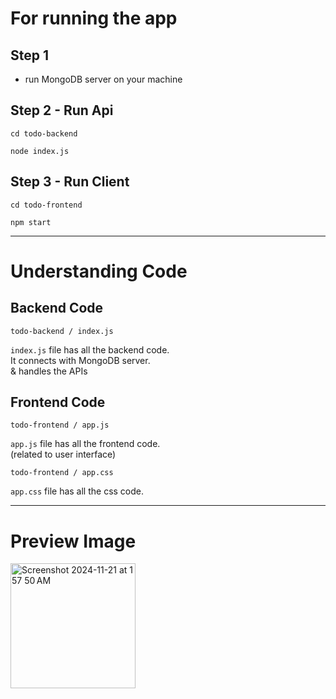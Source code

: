 # For running the app

## Step 1
* run MongoDB server on your machine

## Step 2 - Run Api
`cd todo-backend`

`node index.js`

## Step 3 - Run Client

`cd todo-frontend`

`npm start`

_______

# Understanding Code

## Backend Code

`todo-backend / index.js`

`index.js` file has all the backend code.\
It connects with MongoDB server.\
& handles the APIs

## Frontend Code

`todo-frontend / app.js`

`app.js` file has all the frontend code.\
(related to user interface)

`todo-frontend / app.css`

`app.css` file has all the css code.

____

# Preview Image
  
<img width="200" alt="Screenshot 2024-11-21 at 1 57 50 AM" src="https://github.com/user-attachments/assets/884ced12-0fc3-4aaa-9bf3-af7bc2a15918">
